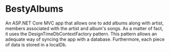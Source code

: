 # BestyAlbums
An ASP.NET Core MVC app that allows one to add albums along with artist, members associated with the artist and album's songs. As a matter of fact, it uses the DesignTimeDbContextFactory pattern. This pattern allows an adequate way of syncing the app with a database. Furthermore, each piece of data is stored in a localDb.

